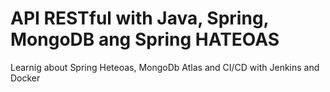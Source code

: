 # API RESTful with Java, Spring, MongoDB ang Spring HATEOAS

Learnig about Spring Heteoas, MongoDb Atlas and CI/CD with Jenkins and Docker
